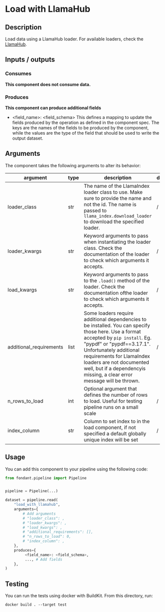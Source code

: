 # Load with LlamaHub

## Description
Load data using a LlamaHub loader. For available loaders, check the 
[LlamaHub](https://llamahub.ai/).


## Inputs / outputs

### Consumes


**This component does not consume data.**



### Produces

**This component can produce additional fields**
- <field_name>: <field_schema>
This defines a mapping to update the fields produced by the operation as defined in the component spec.
The keys are the names of the fields to be produced by the component, while the values are 
the type of the field that should be used to write the output dataset.


## Arguments

The component takes the following arguments to alter its behavior:

| argument | type | description | default |
| -------- | ---- | ----------- | ------- |
| loader_class | str | The name of the LlamaIndex loader class to use. Make sure to provide the name and not the id. The name is passed to `llama_index.download_loader` to download the specified loader. | / |
| loader_kwargs | str | Keyword arguments to pass when instantiating the loader class. Check the documentation of the loader to check which arguments it accepts. | / |
| load_kwargs | str | Keyword arguments to pass to the `.load()` method of the loader. Check the documentation ofthe loader to check which arguments it accepts. | / |
| additional_requirements | list | Some loaders require additional dependencies to be installed. You can specify those here. Use a format accepted by `pip install`. Eg. "pypdf" or "pypdf==3.17.1". Unfortunately additional requirements for LlamaIndex loaders are not documented well, but if a dependencyis missing, a clear error message will be thrown. | / |
| n_rows_to_load | int | Optional argument that defines the number of rows to load. Useful for testing pipeline runs on a small scale | / |
| index_column | str | Column to set index to in the load component, if not specified a default globally unique index will be set | / |

## Usage

You can add this component to your pipeline using the following code:

```python
from fondant.pipeline import Pipeline


pipeline = Pipeline(...)

dataset = pipeline.read(
    "load_with_llamahub",
    arguments={
        # Add arguments
        # "loader_class": ,
        # "loader_kwargs": ,
        # "load_kwargs": ,
        # "additional_requirements": [],
        # "n_rows_to_load": 0,
        # "index_column": ,
    },
    produces={
         <field_name>: <field_schema>,
         ..., # Add fields
    },
)
```

## Testing

You can run the tests using docker with BuildKit. From this directory, run:
```
docker build . --target test
```

